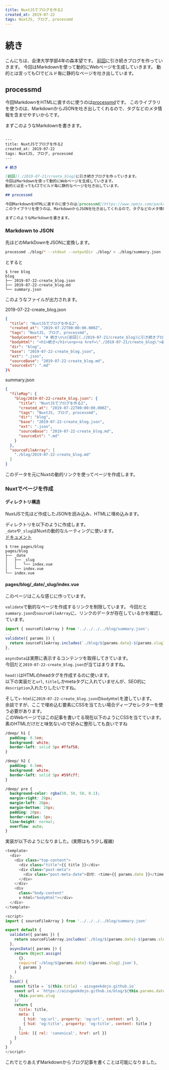 ```yaml
---
title: NuxtJSでブログを作る2
created_at: 2019-07-22
tags: NuxtJS, ブログ, processmd
---
```


# 続き

こんにちは、会津大学学部4年の森本望です。
[前回](../2019-07-11/create_blog)に引き続きブログを作っていきます。
今回はMarkdownを使って動的にWebページを生成していきます。
動的とは言ってもCIでビルド毎に静的なページを吐き出しています。

## processmd 

今回MarkdownをHTMLに直すのに使うのは[processmd](https://www.npmjs.com/package/processmd)です。
このライブラリを使うのは、MarkdownからJSONを吐き出してくれるので、タグなどのメタ情報を含ませやすいからです。

まずこのようなMarkdownを書きます。

``` markdown

---
title: NuxtJSでブログを作る2
created_at: 2019-07-22
tags: NuxtJS, ブログ, processmd
---

# 続き

[前回](./2019-07-21/create_blog)に引き続きブログを作っていきます。
今回はMarkdownを使って動的にWebページを生成していきます。
動的とは言ってもCIでビルド毎に静的なページを吐き出しています。

## processmd 

今回MarkdownをHTMLに直すのに使うのは[processmd](https://www.npmjs.com/package/processmd)です。
このライブラリを使うのは、MarkdownからJSONを吐き出してくれるので、タグなどのメタ情報を含ませやすいからです。

まずこのようなMarkdownを書きます。

```

### Markdown to JSON

先ほどのMarkDownをJSONに変換します。
``` sh
processmd ./blog/* --stdout --outputDir ./blog/ > ./blog/summary.json
```

とすると 

``` 
$ tree blog
blog
├── 2019-07-22-create_blog.json
├── 2019-07-22-create_blog.md
└── summary.json
```

このようなファイルが出力されます。

2019-07-22-create_blog.json 
``` json 
{
  "title": "NuxtJSでブログを作る2",
  "created_at": "2019-07-22T00:00:00.000Z",
  "tags": "NuxtJS, ブログ, processmd",
  "bodyContent": "# 続き\n\n[前回](./2019-07-21/create_blog)に引き続きブログを作っていきます。\n今回はMarkdownを使って動的にWebページを生成していきます。\n動的とは言ってもCIでビルド毎に静的なページを吐き出しています。\n\n## processmd \n\n今回MarkdownをHTMLに直すのownからJSONを吐き出してくれるので、タグなどのメタ情報を含ませやすいからです。\n\nまずこのようなMarkdownを書きます。\n\n``` markdown\n\n---\ntitle: NuxtJSでブログを作る2\ncreated_at: 2019-07-22\ntags: NuxtJS, ブログ, processmd\n---\n\n# 続き\n\n[前回](./2019-07-21動的にWebページを生成していきます。\n動的とは言ってもCIでビルド毎に静的なページを吐き出しています。\n\n## processmd \n\n今回MarkdownをHTMLに直すのに使うのは[processmd](https://www.npmjs.com/package/processmd)です。\nこのライブラリを使うのは、MarkdownからJSONを吐き出してくれるので、タグなどのメタ情報を含ませやすいからです。\n\nまずこのようなMarkdownを書きます。\n\n```",
  "bodyHtml": "<h1>続き</h1>\n<p><a href=\"./2019-07-21/create_blog\">前回</a>に引き続きブログを作っていきます。\n今回はMarkdownを使って動的にWebページを生成していきます。\n動的とは言ってもCIでビルド毎に静的なページを吐き出しています。</p>\n<h2>processmd</h2>\n<p\">processmd</a>です。\nこのライブラリを使うのは、MarkdownからJSONを吐き出してくれるので、タグなどのメタ情報を含ませやすいからです。</p>\n<p>まずこのようなMarkdownを書きます。</p>\n<pre><code class=\"hljs\">---\ntitle: NuxtJSでブログを作る2\ncreated_at: 2019-07-2前回](./2019-07-21/create_blog)に引き続きブログを作っていきます。\n今回はMarkdownを使って動的にWebページを生成していきます。\n動的とは言ってもCIでビルド毎に静的なページを吐き出しています。\n\n## processmd \n\n今回MarkdownをHTMLに直すのに使うのは[processmd](https:タ情報を含ませやすいからです。\n\nまずこのようなMarkdownを書きます。</code></pre>",
  "dir": "blog",
  "base": "2019-07-22-create_blog.json",
  "ext": ".json",
  "sourceBase": "2019-07-22-create_blog.md",
  "sourceExt": ".md"
}%    
```

summary.json
``` json 
{
  "fileMap": {
    "blog/2019-07-22-create_blog.json": {
      "title": "NuxtJSでブログを作る2",
      "created_at": "2019-07-22T00:00:00.000Z",
      "tags": "NuxtJS, ブログ, processmd",
      "dir": "blog",
      "base": "2019-07-22-create_blog.json",
      "ext": ".json",
      "sourceBase": "2019-07-22-create_blog.md",
      "sourceExt": ".md"
    }
  },
  "sourceFileArray": [
    "./blog/2019-07-22-create_blog.md"
  ]
}
```

このデータを元にNuxtの動的リンクを使ってページを作成します。

### Nuxtでページを作成

#### ディレクトリ構造

NuxtJSで先ほど作成したJSONを読み込み、HTMLに埋め込みます。

ディレクトリを以下のように作成します。  
`_date`や`_slug`はNuxtの動的なルーティングに使います。  
[ドキュメント](https://ja.nuxtjs.org/guide/routing/#%E5%8B%95%E7%9A%84%E3%81%AA%E3%83%AB%E3%83%BC%E3%83%86%E3%82%A3%E3%83%B3%E3%82%B0)

``` 
$ tree pages/blog
pages/blog
├── _date
│   ├── _slug
│   │   └── index.vue
│   └── index.vue
└── index.vue
```

#### pages/blog/_date/_slug/index.vue

このページはこんな感じに作っています。

`validate`で動的なページを作成するリンクを制限しています。
今回だと`summary.json`の`sourceFileArray`に、リンクのデータが存在しているかを確認しています。
```js
import { sourceFileArray } from '../../../../blog/summary.json';
...
validate({ params }) {
  return sourceFileArray.includes(`./blog/${params.date}-${params.slug}.md`)
},
```

`asyncData`は実際に表示するコンテンツを取得してきています。  
今回だと`2019-07-22-create_blog.json`が当てはまりますね。

`head()`はHTMLのheadタグを作成するのに使います。  
以下の実装だと`url`, `title`しかmetaタグに入れていませんが、SEO的に`description`入れたりしたいですね。

そして`v-html`に`2019-07-22-create_blog.json`の`bodyHtml`を渡しています。  
余談ですが、ここで埋め込む要素にCSSを当てたい場合ディープセレクターを使う必要があります。  
このWebページではこの記事を書いてる現在以下のようにCSSを当てています。  
素のHTMLだけだと味気ないので好みに整形しても良いですね

```css
/deep/ h1 {
  padding: 0.5em;
  background: white;
  border-left: solid 5px #ffaf58;
}

/deep/ h2 {
  padding: 0.5em;
  background: white;
  border-left: solid 5px #59fcff;
}

/deep/ pre {
  background-color: rgba(50, 50, 50, 0.1);
  margin-right: 20px;
  margin-left: 20px;
  margin-bottom: 20px;
  padding: 20px;
  border-radius: 5px;
  line-height: normal;
  overflow: auto;
}
```

実装が以下のようになりました。(実際はもう少し複雑)

``` js
<template>
  <div>
    <div class="top-content"> 
      <div class="title">{{ title }}</div>
      <div class="post-meta">
        <div class="post-meta-date">日付: <time>{{ params.date }}</time></div>
      </div>
    </div>
    <div 
      class="body-content" 
      v-html="bodyHtml"></div>
  </div>
</template>

<script>
import { sourceFileArray } from '../../../../blog/summary.json'

export default {
  validate({ params }) {
    return sourceFileArray.includes(`./blog/${params.date}-${params.slug}.md`)
  },
  asyncData({ params }) {
    return Object.assign(
      {},
      require(`~/blog/${params.date}-${params.slug}.json`),
      { params }
    )
  },
  head() {
    const title = `${this.title} - aizugeekdojo.github.io`
    const url = `https://aizugeekdojo.github.io/blog/${this.params.date}/${
      this.params.slug
    }/`
    return {
      title: title,
      meta: [
        { hid: 'og:url', property: 'og:url', content: url },
        { hid: 'og:title', property: 'og:title', content: title }
      ],
      link: [{ rel: 'canonical', href: url }]
    }
  }
}
</script>
```

これでとりあえずMarkdownからブログ記事を書くことは可能になりました。
